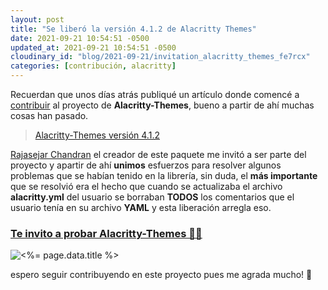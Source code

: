 ```yaml
---
layout: post
title: "Se liberó la versión 4.1.2 de Alacritty Themes"
date: 2021-09-21 10:54:51 -0500
updated_at: 2021-09-21 10:54:51 -0500
cloudinary_id: "blog/2021-09-21/invitation_alacritty_themes_fe7rcx"
categories: [contribución, alacritty]
---
```


Recuerdan que unos días atrás publiqué un artículo donde comencé a [contribuir](http://juanvasquez.dev/contribuci%C3%B3n/alacritty/2021/08/27/primera-contribucion-en-el-repositorio-alacritty-themes/) al proyecto de **Alacritty-Themes**, bueno a partir de ahí muchas cosas han pasado.

> [Alacritty-Themes versión 4.1.2](https://github.com/rajasegar/alacritty-themes/releases/tag/v4.1.2)

[Rajasejar Chandran](https://github.com/rajasegar) el creador de este paquete me invitó a ser parte del proyecto
y apartir de ahí **unimos** esfuerzos para resolver algunos problemas que se habían tenido en la librería,
sin duda, el **más importante** que se resolvió era el hecho que cuando se actualizaba
el archivo **alacritty.yml** del usuario se borraban **TODOS** los comentarios que el usuario tenía en su archivo **YAML** y esta liberación arregla eso.

### [Te invito a probar Alacritty-Themes 🌈😍](https://github.com/rajasegar/alacritty-themes)

![<%= page.data.title %>](<%= cloudinary_url page.data.cloudinary_id, :medium %>)

espero seguir contribuyendo en este proyecto pues me agrada mucho! 🚀
